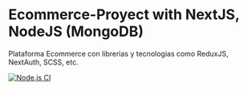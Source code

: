 # Ecommerce-Proyect with NextJS, NodeJS (MongoDB)

<p>Plataforma Ecommerce con librerias y tecnologias como ReduxJS, NextAuth, SCSS, etc. </p>


[![Node.js CI](https://github.com/AlonsoErnesto/E-commerce-shoopay/actions/workflows/node.js.yml/badge.svg)](https://github.com/AlonsoErnesto/E-commerce-shoopay/actions/workflows/node.js.yml)
